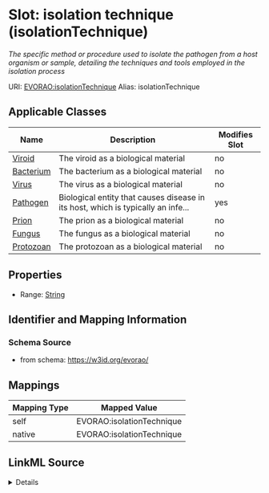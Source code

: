 

# Slot: isolation technique (isolationTechnique) 


_The specific method or procedure used to isolate the pathogen from a host organism or sample, detailing the techniques and tools employed in the isolation process_





URI: [EVORAO:isolationTechnique](https://w3id.org/evorao/isolationTechnique)
Alias: isolationTechnique

<!-- no inheritance hierarchy -->





## Applicable Classes

| Name | Description | Modifies Slot |
| --- | --- | --- |
| [Viroid](Viroid.md) | The viroid as a biological material |  no  |
| [Bacterium](Bacterium.md) | The bacterium as a biological material |  no  |
| [Virus](Virus.md) | The virus as a biological material |  no  |
| [Pathogen](Pathogen.md) | Biological entity that causes disease in its host, which is typically an infe... |  yes  |
| [Prion](Prion.md) | The prion as a biological material |  no  |
| [Fungus](Fungus.md) | The fungus as a biological material |  no  |
| [Protozoan](Protozoan.md) | The protozoan as a biological material |  no  |







## Properties

* Range: [String](String.md)





## Identifier and Mapping Information







### Schema Source


* from schema: https://w3id.org/evorao/




## Mappings

| Mapping Type | Mapped Value |
| ---  | ---  |
| self | EVORAO:isolationTechnique |
| native | EVORAO:isolationTechnique |




## LinkML Source

<details>
```yaml
name: isolationTechnique
description: The specific method or procedure used to isolate the pathogen from a
  host organism or sample, detailing the techniques and tools employed in the isolation
  process
title: isolation technique
from_schema: https://w3id.org/evorao/
rank: 1000
alias: isolationTechnique
domain_of:
- Pathogen
range: string
required: false
multivalued: false

```
</details>